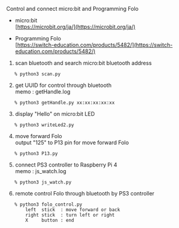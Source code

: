 Control and connect micro:bit and Programming Folo

- micro:bit  
  [https://microbit.org/ja/](https://microbit.org/ja/)

- Programming Folo  
  [https://switch-education.com/products/5482/](https://switch-education.com/products/5482/)


1. scan bluetooth and search micro:bit bluetooth address
```
   % python3 scan.py
```

2. get UUID for control through bluetooth  
   memo : getHandle.log
```
   % python3 getHandle.py xx:xx:xx:xx:xx
```

3. display "Hello" on micro:bit LED
```
   % python3 writeLed2.py
```

4. move forward Folo  
   output "125" to P13 pin for move forward Folo
```
   % python3 P13.py
```
   
5. connect PS3 controller to Raspberry Pi 4  
   memo : js_watch.log
```
   % python3 js_watch.py
```

6. remote control Folo through bluetooth by PS3 controller
```
   % python3 folo_control.py
       left  stick  : move forward or back
       right stick  : turn left or right
       X     button : end
```
